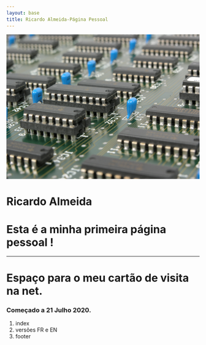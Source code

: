 ```yaml
---
layout: base
title: Ricardo Almeida-Página Pessoal
---
```



<div class="jumbotron jumbotron-fluid">
  <picture >
    <source media="(min-width:800px)" >
    <img src="/img/pcb1.jpg" alt="foto homepage" class="jumbotron__background">
  </picture> 
  <div class="container text-white">
    <h1 class="display-4">Ricardo Almeida</h1>
    <h1 class="display-5">Esta é a minha primeira página pessoal !</h1>    
    <hr class="my-4">
  </div>
  <!-- /.container -->
</div>
<!-- /.jumbotron -->
<!--
<h1>A minha primeira página !</h1>
-->

# Espaço para o meu cartão de visita na net.
### Começado a 21 Julho 2020.
1. index
2. versões FR e EN
3. footer

<br>
<br>
<br>
<br>
<br>
<br>
<br>

  
